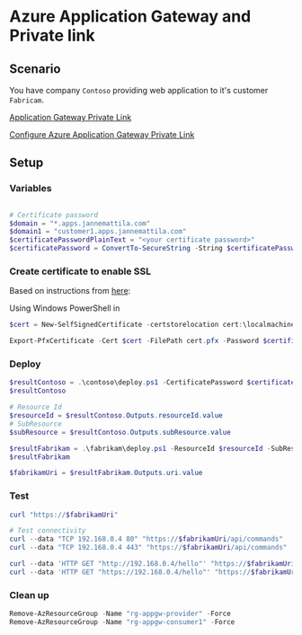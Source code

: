 # Azure Application Gateway and Private link

## Scenario

You have company `Contoso` providing web application to it's customer
`Fabricam`.

[Application Gateway Private Link](https://learn.microsoft.com/en-us/azure/application-gateway/private-link)

[Configure Azure Application Gateway Private Link](https://learn.microsoft.com/en-us/azure/application-gateway/private-link-configure)

## Setup

### Variables

```powershell

# Certificate password
$domain = "*.apps.jannemattila.com"
$domain1 = "customer1.apps.jannemattila.com"
$certificatePasswordPlainText = "<your certificate password>"
$certificatePassword = ConvertTo-SecureString -String $certificatePasswordPlainText -Force -AsPlainText
```

### Create certificate to enable SSL

Based on instructions from [here](https://docs.microsoft.com/en-us/azure/application-gateway/create-ssl-portal):

Using Windows PowerShell in 
```powershell
$cert = New-SelfSignedCertificate -certstorelocation cert:\localmachine\my -dnsname $domain

Export-PfxCertificate -Cert $cert -FilePath cert.pfx -Password $certificatePassword
```

### Deploy

```powershell
$resultContoso = .\contoso\deploy.ps1 -CertificatePassword $certificatePassword
$resultContoso

# Resource Id
$resourceId = $resultContoso.Outputs.resourceId.value
# SubResource
$subResource = $resultContoso.Outputs.subResource.value

$resultFabrikam = .\fabrikam\deploy.ps1 -ResourceId $resourceId -SubResource $subResource -PrivateEndpointName "pe-fabrikam"
$resultFabrikam

$fabrikamUri = $resultFabrikam.Outputs.uri.value
```

### Test

```powershell
curl "https://$fabrikamUri"

# Test connectivity
curl --data "TCP 192.168.0.4 80" "https://$fabrikamUri/api/commands"
curl --data "TCP 192.168.0.4 443" "https://$fabrikamUri/api/commands"

curl --data 'HTTP GET "http://192.168.0.4/hello"' "https://$fabrikamUri/api/commands"
curl --data 'HTTP GET "https://192.168.0.4/hello"' "https://$fabrikamUri/api/commands"
```

### Clean up

```powershell
Remove-AzResourceGroup -Name "rg-appgw-provider" -Force
Remove-AzResourceGroup -Name "rg-appgw-consumer1" -Force
```
